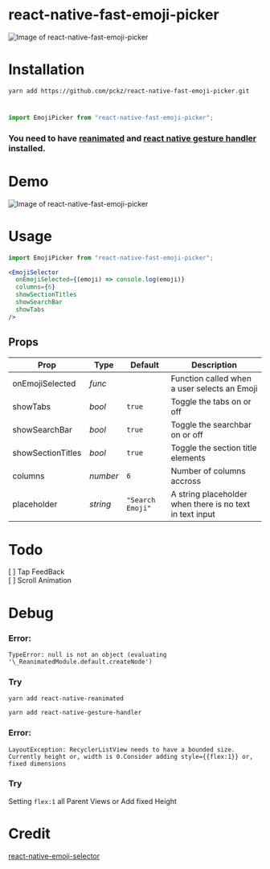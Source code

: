 # react-native-fast-emoji-picker

![Image of react-native-fast-emoji-picker](./assets/1.png)

# Installation

```
yarn add https://github.com/pckz/react-native-fast-emoji-picker.git
```


#

```javascript
import EmojiPicker from "react-native-fast-emoji-picker";
```

### You need to have [reanimated](https://github.com/software-mansion/react-native-reanimated) and [react native gesture handler](https://github.com/software-mansion/react-native-gesture-handler) installed.

# Demo

![Image of react-native-fast-emoji-picker](./assets/2.gif)

# Usage

```javascript
import EmojiPicker from "react-native-fast-emoji-picker";
```

```jsx
<EmojiSelector
  onEmojiSelected={(emoji) => console.log(emoji)}
  columns={6}
  showSectionTitles
  showSearchBar
  showTabs
/>
```

## Props

| Prop              | Type     | Default          | Description                                              |
| ----------------- | -------- | ---------------- | -------------------------------------------------------- |
| onEmojiSelected   | _func_   |                  | Function called when a user selects an Emoji             |  |
| showTabs          | _bool_   | `true`           | Toggle the tabs on or off                                |
| showSearchBar     | _bool_   | `true`           | Toggle the searchbar on or off                           |
| showSectionTitles | _bool_   | `true`           | Toggle the section title elements                        |  |
| columns           | _number_ | `6`              | Number of columns accross                                |
| placeholder       | _string_ | `"Search Emoji"` | A string placeholder when there is no text in text input |

# Todo

[ ] Tap FeedBack <br/>
[ ] Scroll Animation

# Debug

### Error:

`TypeError: null is not an object (evaluating '\_ReanimatedModule.default.createNode')`

### Try

```
yarn add react-native-reanimated
```

```
yarn add react-native-gesture-handler
```

### Error:

`LayoutException: RecyclerListView needs to have a bounded size. Currently height or, width is 0.Consider adding style={{flex:1}} or, fixed dimensions`

### Try

Setting `flex:1` all Parent Views or Add fixed Height

# Credit

[react-native-emoji-selector](https://github.com/arronhunt/react-native-emoji-selector)
